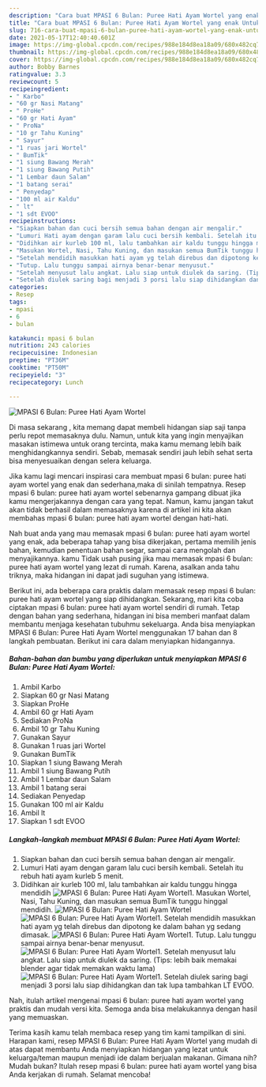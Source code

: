 ```yaml
---
description: "Cara buat MPASI 6 Bulan: Puree Hati Ayam Wortel yang enak Untuk Jualan"
title: "Cara buat MPASI 6 Bulan: Puree Hati Ayam Wortel yang enak Untuk Jualan"
slug: 716-cara-buat-mpasi-6-bulan-puree-hati-ayam-wortel-yang-enak-untuk-jualan
date: 2021-05-17T12:40:40.601Z
image: https://img-global.cpcdn.com/recipes/988e184d8ea18a09/680x482cq70/mpasi-6-bulan-puree-hati-ayam-wortel-foto-resep-utama.jpg
thumbnail: https://img-global.cpcdn.com/recipes/988e184d8ea18a09/680x482cq70/mpasi-6-bulan-puree-hati-ayam-wortel-foto-resep-utama.jpg
cover: https://img-global.cpcdn.com/recipes/988e184d8ea18a09/680x482cq70/mpasi-6-bulan-puree-hati-ayam-wortel-foto-resep-utama.jpg
author: Bobby Barnes
ratingvalue: 3.3
reviewcount: 5
recipeingredient:
- " Karbo"
- "60 gr Nasi Matang"
- " ProHe"
- "60 gr Hati Ayam"
- " ProNa"
- "10 gr Tahu Kuning"
- " Sayur"
- "1 ruas jari Wortel"
- " BumTik"
- "1 siung Bawang Merah"
- "1 siung Bawang Putih"
- "1 Lembar daun Salam"
- "1 batang serai"
- " Penyedap"
- "100 ml air Kaldu"
- " lt"
- "1 sdt EVOO"
recipeinstructions:
- "Siapkan bahan dan cuci bersih semua bahan dengan air mengalir."
- "Lumuri Hati ayam dengan garam lalu cuci bersih kembali. Setelah itu rebuh hati ayam kurleb 5 menit."
- "Didihkan air kurleb 100 ml, lalu tambahkan air kaldu tunggu hingga mendidih"
- "Masukan Wortel, Nasi, Tahu Kuning, dan masukan semua BumTik tunggu hinggal mendidih."
- "Setelah mendidih masukkan hati ayam yg telah direbus dan dipotong ke dalam bahan yg sedang dimasak."
- "Tutup. Lalu tunggu sampai airnya benar-benar menyusut."
- "Setelah menyusut lalu angkat. Lalu siap untuk diulek da saring. (Tips: lebih baik memakai blender agar tidak memakan waktu lama)"
- "Setelah diulek saring bagi menjadi 3 porsi lalu siap dihidangkan dan tak lupa tambahkan LT EVOO."
categories:
- Resep
tags:
- mpasi
- 6
- bulan

katakunci: mpasi 6 bulan 
nutrition: 243 calories
recipecuisine: Indonesian
preptime: "PT36M"
cooktime: "PT50M"
recipeyield: "3"
recipecategory: Lunch

---
```



![MPASI 6 Bulan: Puree Hati Ayam Wortel](https://img-global.cpcdn.com/recipes/988e184d8ea18a09/680x482cq70/mpasi-6-bulan-puree-hati-ayam-wortel-foto-resep-utama.jpg)

Di masa  sekarang , kita memang dapat membeli hidangan siap saji tanpa perlu repot memasaknya dulu. Namun, untuk kita yang ingin menyajikan masakan istimewa untuk orang tercinta, maka kamu memang lebih baik menghidangkannya sendiri. Sebab, memasak sendiri jauh lebih sehat serta bisa menyesuaikan dengan selera keluarga.

Jika kamu lagi mencari inspirasi cara membuat mpasi 6 bulan: puree hati ayam wortel yang enak dan sederhana,maka di sinilah tempatnya. Resep mpasi 6 bulan: puree hati ayam wortel  sebenarnya gampang dibuat jika kamu mengerjakannya dengan cara yang tepat. Namun, kamu jangan takut akan tidak berhasil dalam memasaknya 
karena di artikel ini kita akan membahas mpasi 6 bulan: puree hati ayam wortel dengan hati-hati.  



Nah buat anda yang mau memasak mpasi 6 bulan: puree hati ayam wortel yang enak, ada beberapa tahap yang bisa dikerjakan, pertama memilih jenis bahan, kemudian penentuan bahan segar, sampai cara mengolah dan menyajikannya. kamu Tidak usah pusing jika mau memasak mpasi 6 bulan: puree hati ayam wortel yang lezat di rumah. Karena, asalkan anda  tahu triknya, maka hidangan ini dapat jadi suguhan yang istimewa.

Berikut ini, ada beberapa cara praktis  dalam memasak resep mpasi 6 bulan: puree hati ayam wortel yang siap dihidangkan. Sekarang, mari kita coba ciptakan mpasi 6 bulan: puree hati ayam wortel sendiri di rumah. Tetap dengan bahan yang sederhana, hidangan ini bisa memberi manfaat dalam membantu menjaga kesehatan tubuhmu sekeluarga. Anda bisa menyiapkan MPASI 6 Bulan: Puree Hati Ayam Wortel menggunakan 17 bahan dan 8 langkah pembuatan. Berikut ini cara dalam menyiapkan hidangannya.

<!--inarticleads1-->

##### Bahan-bahan dan bumbu yang diperlukan untuk menyiapkan MPASI 6 Bulan: Puree Hati Ayam Wortel:

1. Ambil  Karbo
1. Siapkan 60 gr Nasi Matang
1. Siapkan  ProHe
1. Ambil 60 gr Hati Ayam
1. Sediakan  ProNa
1. Ambil 10 gr Tahu Kuning
1. Gunakan  Sayur
1. Gunakan 1 ruas jari Wortel
1. Gunakan  BumTik
1. Siapkan 1 siung Bawang Merah
1. Ambil 1 siung Bawang Putih
1. Ambil 1 Lembar daun Salam
1. Ambil 1 batang serai
1. Sediakan  Penyedap
1. Gunakan 100 ml air Kaldu
1. Ambil  lt
1. Siapkan 1 sdt EVOO




<!--inarticleads2-->

##### Langkah-langkah membuat MPASI 6 Bulan: Puree Hati Ayam Wortel:

1. Siapkan bahan dan cuci bersih semua bahan dengan air mengalir.
1. Lumuri Hati ayam dengan garam lalu cuci bersih kembali. Setelah itu rebuh hati ayam kurleb 5 menit.
1. Didihkan air kurleb 100 ml, lalu tambahkan air kaldu tunggu hingga mendidih
<img src="//assets-global.cpcdn.com/assets/icons/button_play-2c75c40dde080a61004c1f40b05d8f140eaff45d7e9e6481dc71c63d2e7c4909.png" alt="MPASI 6 Bulan: Puree Hati Ayam Wortel">1. Masukan Wortel, Nasi, Tahu Kuning, dan masukan semua BumTik tunggu hinggal mendidih.
<img src="//assets-global.cpcdn.com/assets/icons/button_play-2c75c40dde080a61004c1f40b05d8f140eaff45d7e9e6481dc71c63d2e7c4909.png" alt="MPASI 6 Bulan: Puree Hati Ayam Wortel"><img src="//assets-global.cpcdn.com/assets/icons/button_play-2c75c40dde080a61004c1f40b05d8f140eaff45d7e9e6481dc71c63d2e7c4909.png" alt="MPASI 6 Bulan: Puree Hati Ayam Wortel">1. Setelah mendidih masukkan hati ayam yg telah direbus dan dipotong ke dalam bahan yg sedang dimasak.
<img src="//assets-global.cpcdn.com/assets/icons/button_play-2c75c40dde080a61004c1f40b05d8f140eaff45d7e9e6481dc71c63d2e7c4909.png" alt="MPASI 6 Bulan: Puree Hati Ayam Wortel">1. Tutup. Lalu tunggu sampai airnya benar-benar menyusut.
<img src="//assets-global.cpcdn.com/assets/icons/button_play-2c75c40dde080a61004c1f40b05d8f140eaff45d7e9e6481dc71c63d2e7c4909.png" alt="MPASI 6 Bulan: Puree Hati Ayam Wortel">1. Setelah menyusut lalu angkat. Lalu siap untuk diulek da saring. (Tips: lebih baik memakai blender agar tidak memakan waktu lama)
<img src="//assets-global.cpcdn.com/assets/icons/button_play-2c75c40dde080a61004c1f40b05d8f140eaff45d7e9e6481dc71c63d2e7c4909.png" alt="MPASI 6 Bulan: Puree Hati Ayam Wortel">1. Setelah diulek saring bagi menjadi 3 porsi lalu siap dihidangkan dan tak lupa tambahkan LT EVOO.




Nah, itulah artikel mengenai  mpasi 6 bulan: puree hati ayam wortel  yang praktis dan mudah versi kita. Semoga anda bisa melakukannya dengan hasil yang memuaskan. 

Terima kasih kamu telah membaca resep yang tim kami tampilkan di sini. Harapan kami, resep  MPASI 6 Bulan: Puree Hati Ayam Wortel yang mudah di atas dapat membantu Anda menyiapkan hidangan yang lezat untuk keluarga/teman maupun menjadi ide dalam berjualan makanan. Gimana nih? Mudah bukan? Itulah resep mpasi 6 bulan: puree hati ayam wortel yang bisa Anda kerjakan di rumah. Selamat mencoba!


